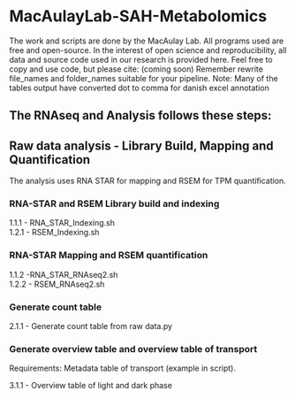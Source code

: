 # MacAulayLab-SAH-Metabolomics
The work and scripts are done by the MacAulay Lab.
All programs used are free and open-source. In the interest of open science and reproducibility, all data and source code used in our research is provided here.
Feel free to copy and use code, but please cite:
(coming soon)
Remember rewrite file_names and folder_names suitable for your pipeline.
Note: Many of the tables output have converted dot to comma for danish excel annotation

## The RNAseq and Analysis follows these steps:
## Raw data analysis - Library Build, Mapping and Quantification ##
The analysis uses RNA STAR for mapping and RSEM for TPM quantification.
### RNA-STAR and RSEM Library build and indexing ###

1.1.1 - RNA_STAR_Indexing.sh \
1.2.1 - RSEM_Indexing.sh

### RNA-STAR Mapping and RSEM quantification ###

1.1.2 -RNA_STAR_RNAseq2.sh \
1.2.2 - RSEM_RNAseq2.sh

### Generate count table ###

2.1.1 - Generate count table from raw data.py 

### Generate overview table and overview table of transport ###
Requirements:
Metadata table of transport (example in script). 

3.1.1 - Overview table of light and dark phase
